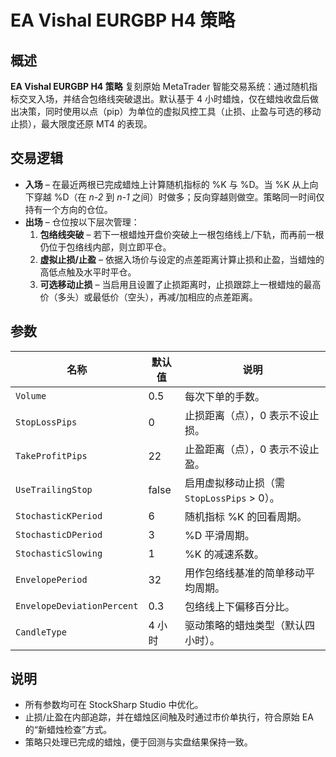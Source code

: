 # EA Vishal EURGBP H4 策略

## 概述
**EA Vishal EURGBP H4 策略** 复刻原始 MetaTrader 智能交易系统：通过随机指标交叉入场，并结合包络线突破退出。默认基于 4 小时蜡烛，仅在蜡烛收盘后做出决策，同时使用以点（pip）为单位的虚拟风控工具（止损、止盈与可选的移动止损），最大限度还原 MT4 的表现。

## 交易逻辑
- **入场** – 在最近两根已完成蜡烛上计算随机指标的 %K 与 %D。当 %K 从上向下穿越 %D（在 *n-2* 到 *n-1* 之间）时做多；反向穿越则做空。策略同一时间仅持有一个方向的仓位。
- **出场** – 仓位按以下层次管理：
  1. **包络线突破** – 若下一根蜡烛开盘价突破上一根包络线上/下轨，而再前一根仍位于包络线内部，则立即平仓。
  2. **虚拟止损/止盈** – 依据入场价与设定的点差距离计算止损和止盈，当蜡烛的高低点触及水平时平仓。
  3. **可选移动止损** – 当启用且设置了止损距离时，止损跟踪上一根蜡烛的最高价（多头）或最低价（空头），再减/加相应的点差距离。

## 参数
| 名称 | 默认值 | 说明 |
| ---- | ------ | ---- |
| `Volume` | 0.5 | 每次下单的手数。 |
| `StopLossPips` | 0 | 止损距离（点），0 表示不设止损。 |
| `TakeProfitPips` | 22 | 止盈距离（点），0 表示不设止盈。 |
| `UseTrailingStop` | false | 启用虚拟移动止损（需 `StopLossPips` &gt; 0）。 |
| `StochasticKPeriod` | 6 | 随机指标 %K 的回看周期。 |
| `StochasticDPeriod` | 3 | %D 平滑周期。 |
| `StochasticSlowing` | 1 | %K 的减速系数。 |
| `EnvelopePeriod` | 32 | 用作包络线基准的简单移动平均周期。 |
| `EnvelopeDeviationPercent` | 0.3 | 包络线上下偏移百分比。 |
| `CandleType` | 4 小时 | 驱动策略的蜡烛类型（默认四小时）。 |

## 说明
- 所有参数均可在 StockSharp Studio 中优化。
- 止损/止盈在内部追踪，并在蜡烛区间触及时通过市价单执行，符合原始 EA 的“新蜡烛检查”方式。
- 策略只处理已完成的蜡烛，便于回测与实盘结果保持一致。
